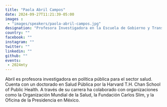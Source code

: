 ```yaml
---
title: "Paola Abril Campos"
date: 2024-09-27T11:21:39-05:00
images : 
 - "images/speakers/paola-abril-campos.jpg"
designation: "Profesora Investigadora en la Escuela de Gobierno y Transformación Pública"
country: ""
facebook: ""
instagram: ""
twitter: ""
linkedin: ""
github: ""
events: 
 - 2024mty
---
```


Abril es profesora investigadora en política pública para el sector salud. Cuenta con un doctorado en Salud Pública por la Harvard T.H. Chan School of Public Health. A través de su carrera ha colaborado con organizaciones como la Organización Mundial de la Salud, la Fundación Carlos Slim, y la Oficina de la Presidencia en México.
